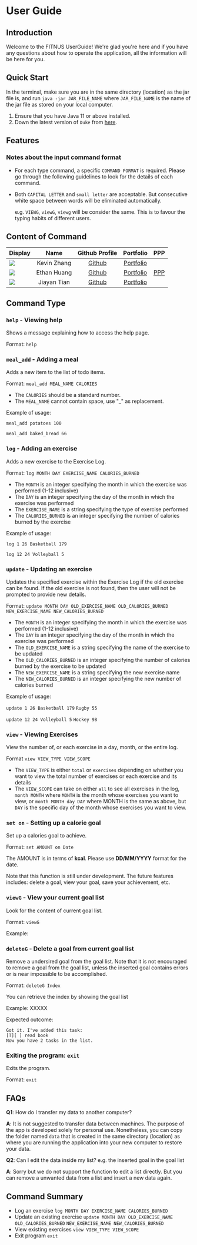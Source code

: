 # User Guide

## Introduction

Welcome to the FITNUS UserGuide! We're glad you're here and if you have any questions about how to operate the application, all the information will be here for you.

## Quick Start

In the terminal, make sure you are in the same directory (location) as the jar file is, and run `java -jar JAR_FILE_NAME` where `JAR_FILE_NAME` is the name of the jar file as stored on your local computer.

1. Ensure that you have Java 11 or above installed.
2. Down the latest version of `Duke` from [here](https://github.com/AY2324S1-CS2113-F11-1/tp/releases).

## Features 

### Notes about the input command format

- For each type command, a specific `COMMAND FORMAT` is required. Please go through the following guidelines to look for the details of each command.

- Both `CAPITAL LETTER` and `small letter` are acceptable. But consecutive white space between words will be eliminated automatically.
  
  e.g. `VIEWG`, `viewG`, `viewg` will be consider the same. This is to favour the typing habits of different users.

## Content of Command

Display |    Name     |             Github Profile             | Portfolio | PPP 
--------|:-----------:|:--------------------------------------:|:---------:|:----:|
![](https://via.placeholder.com/100.png?text=Photo) | Kevin Zhang | [Github](https://github.com/kevinz420) | [Portfolio](docs/team/johndoe.md)
![](https://picsum.photos/100) |   Ethan Huang   |     [Github](https://github.com/remy9926)      | [Portfolio](docs/team/johndoe.md) | [PPP](./team/remy9926.md)
![](https://via.placeholder.com/100.png?text=Photo) |  Jiayan Tian   |     [Github](https://github.com/j-y-yan)      | [Portfolio](docs/team/johndoe.md)


## Command Type

### `help` - Viewing help
Shows a message explaining how to access the help page.

Format: `help`

### `meal_add` - Adding a meal
Adds a new item to the list of todo items.

Format: `meal_add MEAL_NAME CALORIES`

* The `CALORIES` should be a standard number.
* The `MEAL_NAME` cannot contain space, use "_" as replacement.

Example of usage: 

`meal_add potatoes 100`

`meal_add baked_bread 66`

### `log` - Adding an exercise
Adds a new exercise to the Exercise Log.

Format: `log MONTH DAY EXERCISE_NAME CALORIES_BURNED`

* The `MONTH` is an integer specifying the month in which the exercise was performed (1-12 inclusive)
* The `DAY` is an integer specifying the day of the month in which the exercise was performed
* The `EXERCISE_NAME` is a string specifying the type of exercise performed
* The `CALORIES_BURNED` is an integer specifying the number of calories burned by the exercise

Example of usage:

`log 1 26 Basketball 179`

`log 12 24 Volleyball 5`

### `update` - Updating an exercise
Updates the specified exercise within the Exercise Log if the old exercise can be found. If the old exercise is not
found, then the user will not be prompted to provide new details.

Format: `update MONTH DAY OLD_EXERCISE_NAME OLD_CALORIES_BURNED` `NEW_EXERCISE_NAME NEW_CALORIES_BURNED`

* The `MONTH` is an integer specifying the month in which the exercise was performed (1-12 inclusive)
* The `DAY` is an integer specifying the day of the month in which the exercise was performed
* The `OLD_EXERCISE_NAME` is a string specifying the name of the exercise to be updated
* The `OLD_CALORIES_BURNED` is an integer specifying the number of calories burned by the exercise to be updated
* The `NEW_EXERCISE_NAME` is a string specifying the new exercise name
* The `NEW_CALORIES_BURNED` is an integer specifying the new number of calories burned

Example of usage:

`update 1 26 Basketball 179`
`Rugby 55`

`update 12 24 Volleyball 5`
`Hockey 98`

### `view` - Viewing Exercises
View the number of, or each exercise in a day, month, or the entire log.

Format `view VIEW_TYPE VIEW_SCOPE`

* The `VIEW_TYPE` is either `total` or `exercises` depending on whether you want to view the total number of exercises
or each exercise and its details
* The `VIEW_SCOPE` can take on either `all` to see all exercises in the log, `month MONTH` where `MONTH` is the month
whose exercises you want to view, or `month MONTH day DAY` where MONTH is the same as above, but `DAY` is the specific
day of the month whose exercises you want to view.

### `set on` - Setting up a calorie goal
Set up a calories goal to achieve.

Format: `set AMOUNT on Date`

The AMOUNT is in terms of **kcal**. Please use **DD/MM/YYYY** format for the date.

Note that this function is still under development. The future features includes: delete a goal, view your goal, save your achievement, etc.

### `viewG` - View your current goal list
Look for the content of current goal list.

Format: `viewG`

Example:

### `deleteG` - Delete a goal from current goal list
Remove a undersired goal from the goal list. Note that it is not encouraged to remove a goal from the goal list, unless the inserted goal contains errors or is near impossible to be accomplished.

Format: `deleteG Index`

You can retrieve the index by showing the goal list

Example: XXXXX

Expected outcome:

```
Got it. I've added this task:
[T][ ] read book
Now you have 2 tasks in the list.
```



### Exiting the program: `exit`
Exits the program.

Format: `exit`

## FAQs

**Q1**: How do I transfer my data to another computer? 

**A**: It is not suggested to transfer data between machines. The purpose of the app is developed solely for personal use. Nonetheless, you can copy the folder named `data` that is created in the same directory (location) as where you are running the application into your new computer to restore your data.

**Q2**: Can I edit the data inside my list? e.g. the inserted goal in the goal list

**A**: Sorry but we do not support the function to edit a list directly. But you can remove a unwanted data from a list and insert a new data again.

## Command Summary

* Log an exercise `log MONTH DAY EXERCISE_NAME CALORIES_BURNED`
* Update an existing exercise `update MONTH DAY OLD_EXERCISE_NAME OLD_CALORIES_BURNED`
`NEW_EXERCISE_NAME NEW_CALORIES_BURNED`
* View existing exercises `view VIEW_TYPE VIEW_SCOPE`
* Exit program `exit`
